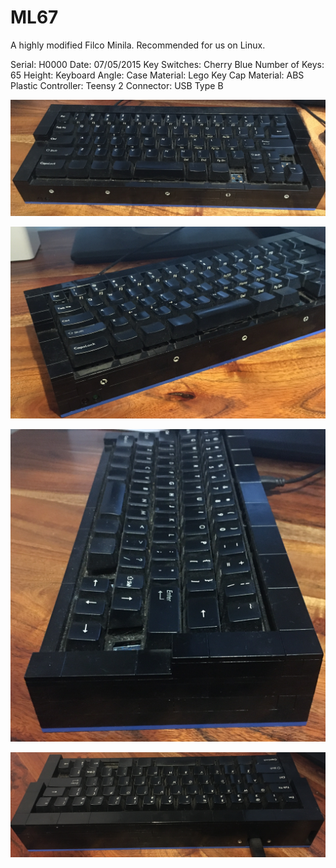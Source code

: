 # ML67

A highly modified Filco Minila. Recommended for us on Linux.

Serial: H0000
Date: 07/05/2015
Key Switches: Cherry Blue
Number of Keys: 65
Height:
Keyboard Angle:
Case Material: Lego
Key Cap Material: ABS Plastic
Controller: Teensy 2
Connector: USB Type B

![top](./images/t.jpeg)

![front left](./images/fl.jpeg)

![right](./images/r.jpeg)

![back](./images/b.jpeg)

